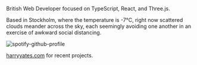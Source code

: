 British Web Developer focused on TypeScript, React, and Three.js.

<!-- WEATHER_START -->
Based in Stockholm, where the temperature is -7°C, right now scattered clouds meander across the sky, each seemingly avoiding one another in an exercise of awkward social distancing.
<!-- WEATHER_END -->

<p align="left">
  <a>
    <img src="https://spotify-github-profile.kittinanx.com/api/view?uid=bigbello&cover_image=true&theme=natemoo-re&show_offline=true&background_color=121212&interchange=false&bar_color=53b14f&bar_color_cover=false" alt="spotify-github-profile">
  </a>
</p>

[harryyates.com](https://harryyates.com) for recent projects.
